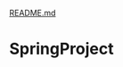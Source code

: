 [README.md](https://github.com/KoreaitJavaTest/SpringProject/files/6680168/README.md)
# SpringProject
